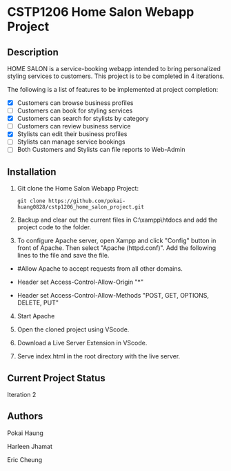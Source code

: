 # CSTP1206 Home Salon Webapp Project 

## Description

HOME SALON is a service-booking webapp intended to bring personalized styling services to customers. This project is to be completed in 4 iterations. 

The following is a list of features to be implemented at project completion:

- [x] Customers can browse business profiles
- [ ] Customers can book for styling services
- [x] Customers can search for stylists by category
- [ ] Customers can review business service
- [x] Stylists can edit their business profiles
- [ ] Stylists can manage service bookings
- [ ] Both Customers and Stylists can file reports to Web-Admin

## Installation

1. Git clone the Home Salon Webapp Project:

    `git clone https://github.com/pokai-huang0828/cstp1206_home_salon_project.git`

2. Backup and clear out the current files in C:\xampp\htdocs and add the project code to the folder.

3. To configure Apache server, open Xampp and click "Config" button in front of Apache. Then select "Apache (httpd.conf)". Add the following lines to the file and save the file. 

- #Allow Apache to accept requests from all other domains.

- Header set Access-Control-Allow-Origin "*"

- Header set Access-Control-Allow-Methods "POST, GET, OPTIONS, DELETE, PUT"

4. Start Apache

5. Open the cloned project using VScode.

6. Download a Live Server Extension in VScode.

7. Serve index.html in the root directory with the live server. 

## Current Project Status

Iteration 2

## Authors

Pokai Haung

Harleen Jhamat

Eric Cheung

